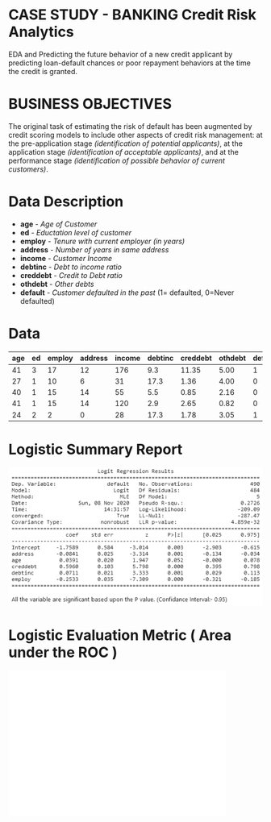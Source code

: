 # CASE STUDY - BANKING Credit Risk Analytics

EDA and Predicting the future behavior of a new credit applicant by predicting loan-default chances or poor repayment behaviors at the time the credit is granted. 

# BUSINESS OBJECTIVES

The original task of estimating the risk of default has been  augmented  by  credit  scoring  models  to  include  other  aspects  of  credit risk  management:  at  the  pre-application  stage  _(identification  of  potential applicants)_,  at  the  application  stage  _(identification  of  acceptable  applicants)_, and  at  the  performance  stage  _(identification  of  possible  behavior  of  current customers)_.

# Data Description

- **age** - _Age of Customer_
- **ed** - _Eductation level of customer_
- **employ** -  _Tenure with current employer (in years)_
- **address** -  _Number of years in same address_
- **income** - _Customer Income_
- **debtinc** - _Debt to income ratio_
- **creddebt** - _Credit to Debt ratio_
- **othdebt** - _Other debts_
- **default** - _Customer defaulted in the past_ (1= defaulted, 0=Never defaulted)

# Data 

| age | ed | employ | address | income | debtinc | creddebt | othdebt | default |
| ------ | ------ | ------ | ------ | ------ | ------ | ------ | ------ | ------ |
| 41 | 3 | 17 | 12 | 176 | 9.3 | 11.35 | 5.00 | 1 |
| 27 | 1 | 10 | 6 | 31 | 17.3 | 1.36 | 4.00 | 0 |
| 40 | 1 | 15 | 14 | 55 | 5.5 | 0.85 | 2.16 | 0 |
| 41 | 1 | 15 | 14 | 120 | 2.9 | 2.65 | 0.82 | 0 |
| 24 | 2 | 2 | 0 | 28 | 17.3 | 1.78 | 3.05 | 1 |

# Logistic Summary Report

![](Logistic-summary.png)

# Logistic Evaluation Metric ( Area under the ROC )

![](ROC_AUC.png)